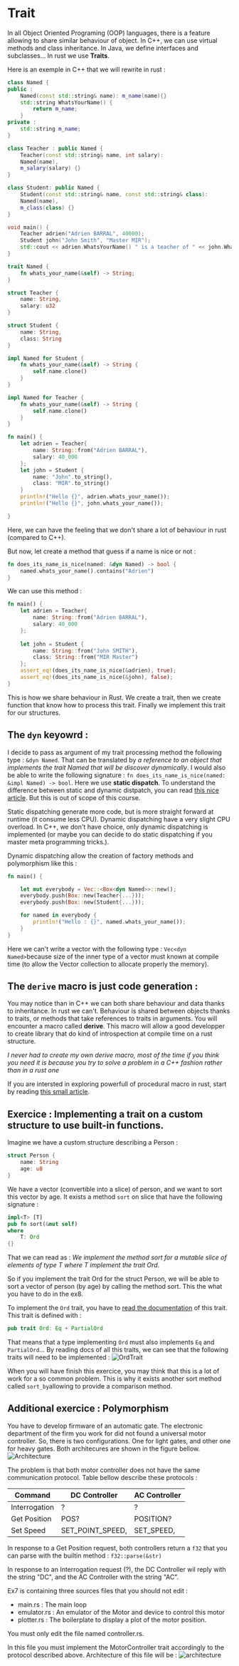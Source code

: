 # Trait

In all Object Oriented Programing (OOP) languages, there is a feature allowing to share similar behaviour of object. In C++, we can use virtual methods and class inheritance. In Java, we define interfaces and subclasses... In rust we use **Traits**.

Here is an exemple in C++ that we will rewrite in rust : 

```c++
class Named {
public :
    Named(const std::string& name): m_name(name){}
    std::string WhatsYourName() {
        return m_name;
    }
private :
    std::string m_name;
}

class Teacher : public Named {
    Teacher(const std::string& name, int salary):
    Named(name),
    m_salary(salary) {}
}

class Student: public Named {
    Student(const std::string& name, const std::string& class):
    Named(name),
    m_class(class) {}
}

void main() {
    Teacher adrien("Adrien BARRAL", 40000);
    Student john("John Smith", "Master MIR");
    std::cout << adrien.WhatsYourName() " is a teacher of " << john.WhatsYourName() << std::endl;
}
```

```rust
trait Named {
    fn whats_your_name(&self) -> String;
}

struct Teacher {
    name: String,
    salary: u32
}

struct Student {
    name: String,
    class: String
}

impl Named for Student {
    fn whats_your_name(&self) -> String {
        self.name.clone()
    }
}

impl Named for Teacher {
    fn whats_your_name(&self) -> String {
        self.name.clone()
    }
}

fn main() {
    let adrien = Teacher{
        name: String::from("Adrien BARRAL"),
        salary: 40_000
    };
    let john = Student {
        name: "John".to_string(),
        class: "MIR".to_string()
    }
    println!("Hello {}", adrien.whats_your_name());
    println!("Hello {}", john.whats_your_name());

}
```

Here, we can have the feeling that we don't share a lot of behaviour in rust (compared to C++).

But now, let create a method that guess if a name is nice or not : 

```rust
fn does_its_name_is_nice(named: &dyn Named) -> bool {
    named.whats_your_name().contains("Adrien")
}
```

We can use this method : 

```rust
fn main() {
    let adrien = Teacher{
        name: String::from("Adrien BARRAL"),
        salary: 40_000
    };
    
    let john = Student {
        name: String::from("John SMITH"),
        class: String::from("MIR Master")
    };
    assert_eq!(does_its_name_is_nice(&adrien), true);
    assert_eq!(does_its_name_is_nice(&john), false);
}
```

This is how we share behaviour in Rust. We create a trait, then we create function that know how to process this trait. Finally we implement this trait for our structures.

## The `dyn` keyowrd :

I decide to pass as argument of my trait processing method the following type : `&dyn Named`. That can be translated by *a reference to an object that implements the trait Named that will be discover dynamically*.
I would also be able to write the following signature :  `fn does_its_name_is_nice(named: &impl Named) -> bool`. Here we use **static dispatch**. To understand the difference between static and dynamic distpatch, you can read [this nice article](https://www.cs.brandeis.edu/~cs146a/rust/doc-02-21-2015/book/static-and-dynamic-dispatch.html). But this is out of scope of this course.

Static dispatching generate more code, but is more straight forward at runtime (it consume less CPU). Dynamic dispatching have a very slight CPU overload. In C++, we don't have choice, only dynamic dispatching is implemented (or maybe you can decide to do static dispatching if you master meta programming tricks.).

Dynamic dispatching allow the creation of factory methods and polymorphism like this : 

```rust
fn main() {

    let mut everybody = Vec::<Box<dyn Named>>::new();
    everybody.push(Box::new(Teacher{...}));
    everybody.push(Box::new(Student{...}));

    for named in everybody {
        println!("Hello : {}", named.whats_your_name());
    }
}
```

Here we can't write a vector with the following type : ```Vec<dyn Named>```because size of the inner type of a vector must known at compile time (to allow the Vector collection to allocate properly the memory).

## The `derive` macro is just code generation :

You may notice than in C++ we can both share behaviour and data thanks to inheritance. In rust we can't. Behaviour is shared between objects thanks to traits, or methods that take references to traits in arguments. You will encounter a macro called **derive**. This macro will allow a good developper to create library that do kind of introspection at compile time on a rust structure.

*I never had to create my own derive macro, most of the time if you think you need it is because you try to solve a problem in a C++ fashion rather than in a rust one*

If you are intersted in exploring powerfull of procedural macro in rust, start by reading [this small article](https://web.mit.edu/rust-lang_v1.25/arch/amd64_ubuntu1404/share/doc/rust/html/book/first-edition/procedural-macros.html).

## Exercice : Implementing a trait on a custom structure to use built-in functions.
Imagine we have a custom structure describing a Person : 
```rust
struct Person {
    name: String
    age: u8
}
```

We have a vector (convertible into a slice) of person, and we want to sort this vector by age. It exists a method ```sort``` on slice that have the following signature :
```rust
impl<T> [T]
pub fn sort(&mut self)
where
    T: Ord
{}
```
That we can read as : *We implement the method sort for a mutable slice of elements of type T where T implement the trait Ord*.

So if you implement the trait Ord for the struct Person, we will be able to sort a vector of person (by age) by calling the method sort. This the what you have to do in the ex8.

To implement the ```Ord``` trait, you have to [read the documentation](https://doc.rust-lang.org/std/cmp/trait.Ord.html) of this trait. This trait is defined with : 
```rust
pub trait Ord: Eq + PartialOrd
```
That means that a type implementing ```Ord``` must also implements ```Eq``` and ```PartialOrd```... By reading docs of all this traits, we can see that the following traits will need to be implemented : 
![OrdTrait](./images/OrdTrait.png)

When you will have finish this exercice, you may think that this is a lot of work for a so common problem.
This is why it exists another sort method called ```sort_by```allowing to provide a comparison method.

## Additional exercice : Polymorphism

You have to develop firmware of an automatic gate. The electronic department of the firm you work for did not found a universal motor controller. So, there is two configurations. One for light gates, and other one for heavy gates. Both architecures are shown in the figure bellow.
![Architecture](./images/AutomaticGate.drawio.png)

The problem is that both motor controller does not have the same communication protocol. Table bellow describe these protocols : 

|Command|DC Controller|AC Controller|
| ----- | ----------- | ----------- |
| Interrogation | ? | ? | 
| Get Position | POS? | POSITION? |
| Set Speed | SET_POINT_SPEED,<f32> | SET_SPEED,<f32> |

In response to a Get Position request, both controllers return a ```f32``` that you can parse with the builtin method : ```f32::parse(&str)```

In response to an Interrogation request (?), the DC Controller wil reply with the string "DC", and the AC Controller with the string "AC".

Ex7 is containing three sources files that you should not edit : 
* main.rs : The main loop
* emulator.rs : An emulator of the Motor and device to control this motor
* plotter.rs : The boilerplate to display a plot of the motor position.

You must only edit the file named controller.rs.

In this file you must implement the MotorController trait accordingly to the protocol described above. Architecture of this file will be : 
![architecture](./images/ControllersSTA.png)



